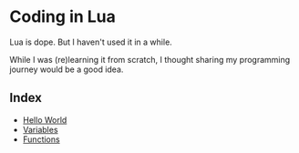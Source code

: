 # Coding in Lua

Lua is dope. But I haven't used it in a while.

While I was (re)learning it from scratch, I thought sharing my programming journey would be a good idea.

## Index 

- [Hello World](./hello.lua)
- [Variables](./vars.lua)
- [Functions](./funcs.lua)